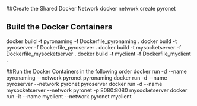 ##Create the Shared Docker Network
docker network create pyronet


## Build the Docker Containers
docker build -t pyronaming -f Dockerfile_pyronaming .
docker build -t pyroserver -f Dockerfile_pyroserver .
docker build -t mysocketserver -f Dockerfile_mysocketserver .
docker build -t myclient -f Dockerfile_myclient .

##Run the Docker Containers in the following order
docker run -d --name pyronaming --network pyronet pyronaming
docker run -d --name pyroserver --network pyronet pyroserver
docker run -d --name mysocketserver --network pyronet -p 8080:8080 mysocketserver
docker run -it --name myclient --network pyronet myclient

